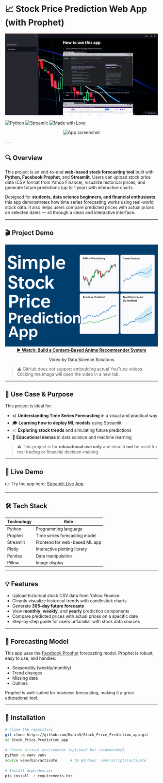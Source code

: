 # 📈 Stock Price Prediction Web App (with Prophet)

![Stock Prediction](https://github.com/Uvais5/Stock_Price_Prediction_app/blob/main/stock.png)

[![Python](https://img.shields.io/badge/Python-3.8%2B-blue?logo=python)](https://www.python.org/)
[![Streamlit](https://img.shields.io/badge/Built%20with-Streamlit-orange?logo=streamlit)](https://streamlit.io/)
[![Made with Love](https://img.shields.io/badge/Made%20with-%E2%9D%A4-red)](#)

<p align="center">
  <img src="intro_stock.gif" alt="App screenshot" width="800">
</p>
---

## 🔍 Overview

This project is an end-to-end **web-based stock forecasting tool** built with **Python, Facebook Prophet**, and **Streamlit**. Users can upload stock price data (CSV format from Yahoo Finance), visualize historical prices, and generate future predictions (up to 1 year) with interactive charts.

Designed for **students, data science beginners, and financial enthusiasts**, this app demonstrates how time series forecasting works using real-world stock data. It also helps users compare predicted prices with actual prices on selected dates — all through a clean and interactive interface.

---

## 🎬 Project Demo

<div align="center">
  <a href="https://youtu.be/kZP5kroO56Q?si=IAgaUtPpsjqIgkni" target="_blank">
    <img src="stock_thumbnail.png" alt="Watch Anime Recommendation System Demo" width="640">
  </a>
  <br>
  <strong><a href="https://www.youtube.com/watch?v=DF53aO3G2jQ&ab_channel=uvaissaifi" target="_blank">▶️ Watch: Build a Content-Based Anime Recommender System</a></strong>
  <p>Video by Data Science Solutions</p>
</div>

> ⚠️ GitHub does not support embedding actual YouTube videos. Clicking the image will open the video in a new tab.


---

## 🎯 Use Case & Purpose

This project is ideal for:

- 📊 **Understanding Time Series Forecasting** in a visual and practical way
- 🎓 **Learning how to deploy ML models** using Streamlit
- 💹 **Exploring stock trends** and simulating future predictions
- 🧪 **Educational demos** in data science and machine learning

> ⚠️ This project is for **educational use only** and should **not** be used for real trading or financial decision-making.

---

## 🚀 Live Demo

👉 Try the app here: [Streamlit Live App](https://share.streamlit.io/uvais5/stock_price_prediction_app/main/app.py)

---

## 🛠 Tech Stack

| Technology    | Role                               |
|---------------|------------------------------------|
| Python        | Programming language               |
| Prophet       | Time series forecasting model      |
| Streamlit     | Frontend for web-based ML app      |
| Plotly        | Interactive plotting library       |
| Pandas        | Data manipulation                  |
| Pillow        | Image display                      |

---

## 💡 Features

- Upload historical stock CSV data from Yahoo Finance
- Cleanly visualize historical trends with candlestick charts
- Generate **365-day future forecasts**
- View **monthly**, **weekly**, and **yearly** prediction components
- Compare predicted prices with actual prices on a specific date
- Step-by-step guide for users unfamiliar with stock data sources

---

## 🧠 Forecasting Model

This app uses the [Facebook Prophet](https://facebook.github.io/prophet/) forecasting model. Prophet is robust, easy to use, and handles:

- Seasonality (weekly/monthly)
- Trend changes
- Missing data
- Outliers

Prophet is well-suited for business forecasting, making it a great educational tool.

---

## 🔧 Installation

```bash
# Clone the repository
git clone https://github.com/Uvais5/Stock_Price_Prediction_app.git
cd Stock_Price_Prediction_app

# Create virtual environment (optional but recommended)
python -m venv venv
source venv/bin/activate      # On Windows: venv\Scripts\activate

# Install dependencies
pip install -r requirements.txt
